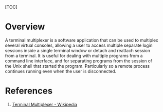 [TOC]

# Overview
A terminal multiplexer is a software application that can be used to multiplex several virtual consoles, allowing a user to access multiple separate login sessions inside a single terminal window or detach and reattach session from a terminal. It is useful for dealing with multiple programs from a command line interface, and for separating programs from the session of the Unix shell that started the program. Particularly so a remote process continues running even when the user is disconnected.


# References
1. [Terminal Multiplexer - Wikipedia][1]

[1]: https://en.wikipedia.org/wiki/Terminal_multiplexer "Terminal Multiplexer - Wikipedia"
